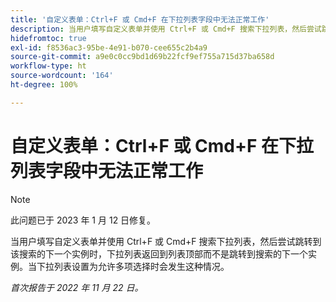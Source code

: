 ```yaml
---
title: '自定义表单：Ctrl+F 或 Cmd+F 在下拉列表字段中无法正常工作'
description: 当用户填写自定义表单并使用 Ctrl+F 或 Cmd+F 搜索下拉列表，然后尝试跳转到该搜索的下一个实例时，下拉列表返回到列表顶部而不是跳转到搜索的下一个实例。当下拉列表设置为允许多项选择时会发生这种情况。
hidefromtoc: true
exl-id: f8536ac3-95be-4e91-b070-cee655c2b4a9
source-git-commit: a9e0c0cc9bd1d69b22fcf9ef755a715d37ba658d
workflow-type: ht
source-wordcount: '164'
ht-degree: 100%

---
```


# 自定义表单：Ctrl+F 或 Cmd+F 在下拉列表字段中无法正常工作

>[!NOTE]
>
>此问题已于 2023 年 1 月 12 日修复。

当用户填写自定义表单并使用 Ctrl+F 或 Cmd+F 搜索下拉列表，然后尝试跳转到该搜索的下一个实例时，下拉列表返回到列表顶部而不是跳转到搜索的下一个实例。当下拉列表设置为允许多项选择时会发生这种情况。

_首次报告于 2022 年 11 月 22 日。_
